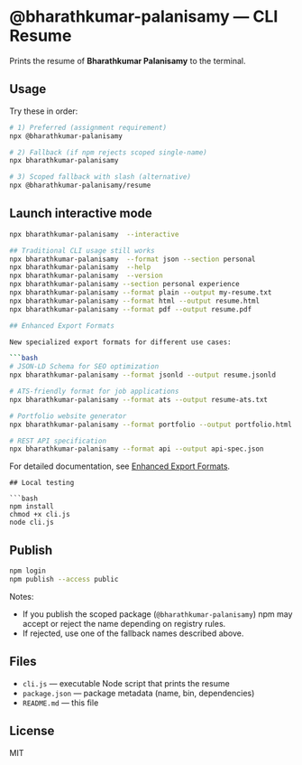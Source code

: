# @bharathkumar-palanisamy — CLI Resume

Prints the resume of **Bharathkumar Palanisamy** to the terminal.

## Usage

Try these in order:

```bash
# 1) Preferred (assignment requirement)
npx @bharathkumar-palanisamy

# 2) Fallback (if npm rejects scoped single-name)
npx bharathkumar-palanisamy

# 3) Scoped fallback with slash (alternative)
npx @bharathkumar-palanisamy/resume
```
## Launch interactive mode
```bash
npx bharathkumar-palanisamy  --interactive

## Traditional CLI usage still works
npx bharathkumar-palanisamy  --format json --section personal
npx bharathkumar-palanisamy  --help
npx bharathkumar-palanisamy  --version
npx bharathkumar-palanisamy --section personal experience
npx bharathkumar-palanisamy --format plain --output my-resume.txt
npx bharathkumar-palanisamy --format html --output resume.html
npx bharathkumar-palanisamy --format pdf --output resume.pdf

## Enhanced Export Formats

New specialized export formats for different use cases:

```bash
# JSON-LD Schema for SEO optimization
npx bharathkumar-palanisamy --format jsonld --output resume.jsonld

# ATS-friendly format for job applications
npx bharathkumar-palanisamy --format ats --output resume-ats.txt

# Portfolio website generator
npx bharathkumar-palanisamy --format portfolio --output portfolio.html

# REST API specification
npx bharathkumar-palanisamy --format api --output api-spec.json
```

For detailed documentation, see [Enhanced Export Formats](./docs/ENHANCED_EXPORT_FORMATS.md).
```
## Local testing

```bash
npm install
chmod +x cli.js
node cli.js
```

## Publish

```bash
npm login
npm publish --access public
```

Notes:
- If you publish the scoped package (`@bharathkumar-palanisamy`) npm may accept or reject the name depending on registry rules.
- If rejected, use one of the fallback names described above.

## Files

- `cli.js` — executable Node script that prints the resume
- `package.json` — package metadata (name, bin, dependencies)
- `README.md` — this file

## License

MIT
